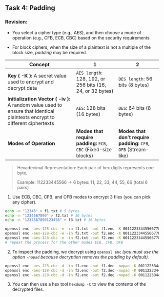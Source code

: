 ## Task 4: Padding

### Revision:

- You select a cipher type (e.g., AES), and then choose a mode of operation (e.g., CFB, ECB, CBC) based on the security requirements.

- For block ciphers, when the size of a plaintext is not a multiple of the block size, *padding* may be required.

| Concept | 1 | 2 |
| ------- | ---------- | -------- |
| **Key ( -K ):** A secret value used to encrypt and decrypt data | `AES length`: 128, 192, or 256 bits (16, 24, or 32 bytes) | `DES length`: 56 bits (8 bytes) |
| **Initialization Vector ( -iv ):** A random value used to ensure that identical plaintexts encrypt to different ciphertexts | `AES`: 128 bits (16 bytes) | `DES`: 64 bits (8 bytes) |
| **Modes of Operation** | **Modes that require padding:** `ECB`, `CBC` (Fixed-size blocks) | **Modes that don’t require padding:** `CFB`, `OFB` (Stream-like) |

> Hexadecimal Representation: Each pair of hex digits represents one byte.
> 
> Example: 112233445566 → 6 bytes: 11, 22, 33, 44, 55, 66 (total 6 pairs)

1. Use ECB, CBC, CFB, and OFB modes to encrypt 3 files (you can pick any cipher).
```bash
echo -n "12345" > f1.txt # 5 bytes
echo -n "1234567890" > f2.txt # 10 bytes
echo -n "1234567890123456" > f3.txt # 16 bytes

openssl enc -aes-128-cbc -e -in f1.txt -out f1.enc -K 00112233445566778899aabbccddeeff -iv 0102030405060708
openssl enc -aes-128-cbc -e -in f2.txt -out f2.enc -K 00112233445566778899aabbccddeeff -iv 0102030405060708
openssl enc -aes-128-cbc -e -in f2.txt -out f2.enc -K 00112233445566778899aabbccddeeff -iv 0102030405060708
# repeat the process for the other modes ECB, CFB, OFB
```

2. To inspect the padding, we decrypt using `openssl enc` *(you must use the option `-nopad` because decryption removes the padding by default).*
```bash
openssl enc -aes-128-cbc -d -in f1.enc -out f1.dec -nopad -K 00112233445566778899aabbccddeeff -iv 0102030405060708
openssl enc -aes-128-cbc -d -in f2.enc -out f2.dec -nopad -K 00112233445566778899aabbccddeeff -iv 0102030405060708
openssl enc -aes-128-cbc -d -in f2.enc -out f2.dec -nopad -K 00112233445566778899aabbccddeeff -iv 0102030405060708
```

3. You can then use a hex tool `hexdump -C` to view the contents of the decrypted files.
